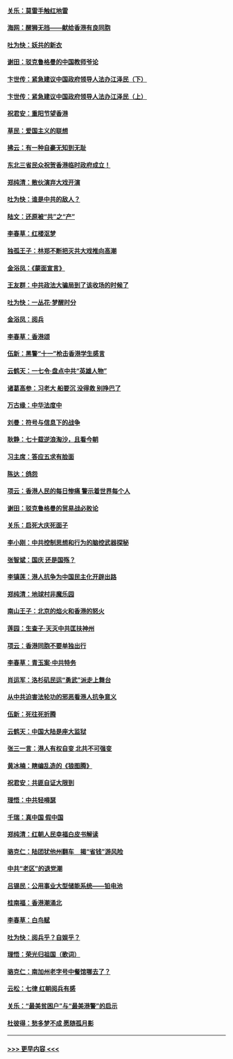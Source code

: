 #### [关乐：莫雷手触红地雷](../pages/nsc993/n11577862.md?t=10091222) 
#### [海网：醒狮无挡——献给香港有良同胞](../pages/nsc993/n11577835.md?t=10091222) 
#### [吐为快：妖共的新衣](../pages/nsc993/n11577575.md?t=10091222) 
#### [谢田：驳克鲁格曼的中国教师爷论](../pages/nsc993/n11575034.md?t=10091222) 
#### [卞世传：紧急建议中国政府领导人法办江泽民（下）](../pages/nsc993/n11573390.md?t=10091222) 
#### [卞世传：紧急建议中国政府领导人法办江泽民（上）](../pages/nsc993/n11573208.md?t=10091222) 
#### [祝君安：重阳节望香港](../pages/nsc993/n11573190.md?t=10091222) 
#### [草民：爱国主义的联想](../pages/nsc993/n11572333.md?t=10091222) 
#### [拂云：有一种自豪无知到无耻](../pages/nsc993/n11572006.md?t=10091222) 
#### [东北三省民众祝贺香港临时政府成立！](../pages/nsc993/n11571215.md?t=10091222) 
#### [郑纯清：散伙演弃大戏开演](../pages/nsc993/n11570826.md?t=10091222) 
#### [吐为快：谁是中共的敌人？](../pages/nsc993/n11570817.md?t=10091222) 
#### [陆文：还原被“共”之“产”](../pages/nsc993/n11570798.md?t=10091222) 
#### [李春草：红楼沤梦](../pages/nsc993/n11569673.md?t=10091222) 
#### [独孤王子：林郑不断把灭共大戏推向高潮](../pages/nsc993/n11569381.md?t=10091222) 
#### [金浴凤：《蒙面宣言》](../pages/nsc993/n11569368.md?t=10091222) 
#### [王友群：中共政法大骗局到了该收场的时候了](../pages/nsc993/n11568940.md?t=10091222) 
#### [吐为快：一丛花‧梦醒时分](../pages/nsc993/n11567491.md?t=10091222) 
#### [金浴凤：阅兵](../pages/nsc993/n11567454.md?t=10091222) 
#### [李春草：香港颂](../pages/nsc993/n11567444.md?t=10091222) 
#### [伍新：黑警“十一”枪击香港学生感言](../pages/nsc993/n11567426.md?t=10091222) 
#### [云鹤天：一七令‧盘点中共“英雄人物”](../pages/nsc993/n11567091.md?t=10091222) 
#### [诸葛高参：习老大 船要沉 没得救 别挣巴了](../pages/nsc993/n11566976.md?t=10091222) 
#### [万古缘：中华法度中](../pages/nsc993/n11566726.md?t=10091222) 
#### [刘曼：符号与信息下的战争](../pages/nsc993/n11564655.md?t=10091222) 
#### [耿静：七十载逆浪淘沙，且看今朝](../pages/nsc993/n11564520.md?t=10091222) 
#### [习主席：答应五求有脸面](../pages/nsc993/n11563953.md?t=10091222) 
#### [陈达：鸽怨](../pages/nsc993/n11561879.md?t=10091222) 
#### [项云：香港人民的每日惨痛  警示着世界每个人](../pages/nsc993/n11559273.md?t=10091222) 
#### [谢田：驳克鲁格曼的贸易战必败论](../pages/nsc993/n11555840.md?t=10091222) 
#### [关乐：启死大庆死面子](../pages/nsc993/n11556823.md?t=10091222) 
#### [李小刚：中共控制思想和行为的脑控武器探秘](../pages/nsc993/n11556776.md?t=10091222) 
#### [张智斌：国庆  还是国殇？](../pages/nsc993/n11556617.md?t=10091222) 
#### [李镇莲：港人抗争为中国民主化开辟出路](../pages/nsc993/n11556570.md?t=10091222) 
#### [郑纯清：地球村非魔乐园](../pages/nsc993/n11555415.md?t=10091222) 
#### [南山王子：北京的焰火和香港的怒火](../pages/nsc993/n11555318.md?t=10091222) 
#### [莲园：生查子·天灭中共匡扶神州](../pages/nsc993/n11555302.md?t=10091222) 
#### [项云：香港同胞不要单独出行](../pages/nsc993/n11555276.md?t=10091222) 
#### [李春草：青玉案‧中共特务](../pages/nsc993/n11552356.md?t=10091222) 
#### [肖运军：洛杉矶民运“勇武”派走上舞台](../pages/nsc993/n11551595.md?t=10091222) 
#### [从中共迫害法轮功的邪恶看港人抗争意义](../pages/nsc993/n11540858.md?t=10091222) 
#### [伍新：死往死折腾](../pages/nsc993/n11550174.md?t=10091222) 
#### [云鹤天：中国大陆是座大监狱](../pages/nsc993/n11550155.md?t=10091222) 
#### [张三一言：港人有权自变 北共不可强变](../pages/nsc993/n11550132.md?t=10091222) 
#### [黄冰楠：瞎编乱造的《狼图腾》](../pages/nsc993/n11550082.md?t=10091222) 
#### [祝君安：共匪自证大限到](../pages/nsc993/n11550041.md?t=10091222) 
#### [理悟：中共轻嘚瑟](../pages/nsc993/n11547978.md?t=10091222) 
#### [千瑞：真中国 假中国](../pages/nsc993/n11547865.md?t=10091222) 
#### [郑纯清：红朝人民幸福白皮书解读](../pages/nsc993/n11547499.md?t=10091222) 
#### [骆克仁：陆团犹他州翻车　揭“省钱”游风险](../pages/nsc993/n11546977.md?t=10091222) 
#### [中共“老区”的退党潮](../pages/nsc993/n11545995.md?t=10091222) 
#### [吕锡民：公用事业大型储能系统——铅电池](../pages/nsc993/n11545701.md?t=10091222) 
#### [桂南福：香港潮涌北](../pages/nsc993/n11545682.md?t=10091222) 
#### [李春草：白鸟赋](../pages/nsc993/n11545663.md?t=10091222) 
#### [吐为快：阅兵乎？自娱乎？](../pages/nsc993/n11545625.md?t=10091222) 
#### [理悟：荣光归祖国（歌词）](../pages/nsc993/n11545616.md?t=10091222) 
#### [骆克仁：南加州老字号中餐馆哪去了？](../pages/nsc993/n11545120.md?t=10091222) 
#### [云松：七律 红朝阅兵有感](../pages/nsc993/n11542394.md?t=10091222) 
#### [关乐：“最美贫困户”与“最美港警”的启示](../pages/nsc993/n11542252.md?t=10091222) 
#### [杜彼得：愁多梦不成 愿随孤月影](../pages/nsc993/n11540296.md?t=10091222) 

----
#### [ >>> 更早内容 <<< ](../indexes/nsc993-earlier.md)
